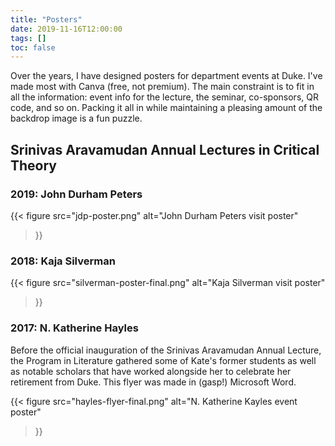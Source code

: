 ```yaml
---
title: "Posters"
date: 2019-11-16T12:00:00
tags: []
toc: false
---
```

Over the years, I have designed posters for department events at Duke. I've made most with Canva (free, not premium). The main constraint is to fit in all the information: event info for the lecture, the seminar, co-sponsors, QR code, and so on. Packing it all in while maintaining a pleasing amount of the backdrop image is a fun puzzle.

## Srinivas Aravamudan Annual Lectures in Critical Theory

### 2019: John Durham Peters

{{< figure 
  src="jdp-poster.png" 
  alt="John Durham Peters visit poster"
>}}

### 2018: Kaja Silverman

{{< figure
  src="silverman-poster-final.png"
  alt="Kaja Silverman visit poster"
>}}

### 2017: N. Katherine Hayles

Before the official inauguration of the Srinivas Aravamudan Annual Lecture, the Program in Literature gathered some of Kate's former students as well as notable scholars that have worked alongside her to celebrate her retirement from Duke. This flyer was made in (gasp!) Microsoft Word.

{{< figure
  src="hayles-flyer-final.png"
  alt="N. Katherine Kayles event poster"
>}}